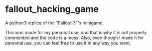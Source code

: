 # fallout_hacking_game
A python3 replica of the "Fallout 3"'s minigame.

This was made for my personal use, and that is why it is not properly commented and the code is a mess.
Also, even though I made it for personal use, you can feel free to use it in any way you want.
